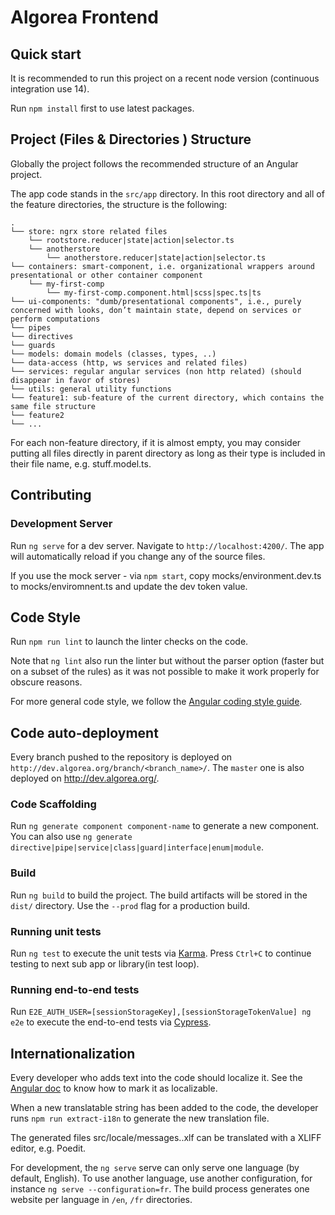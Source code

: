 # Algorea Frontend

## Quick start

It is recommended to run this project on a recent node version (continuous integration use 14).

Run `npm install` first to use latest packages.

## Project (Files & Directories ) Structure

Globally the project follows the recommended structure of an Angular project.

The app code stands in the `src/app` directory. In this root directory and all of the feature directories, the structure is the following:
```
.
└── store: ngrx store related files
    └── rootstore.reducer|state|action|selector.ts
    └── anotherstore
        └── anotherstore.reducer|state|action|selector.ts
└── containers: smart-component, i.e. organizational wrappers around presentational or other container component
    └── my-first-comp
        └── my-first-comp.component.html|scss|spec.ts|ts
└── ui-components: "dumb/presentational components", i.e., purely concerned with looks, don’t maintain state, depend on services or perform computations
└── pipes
└── directives
└── guards
└── models: domain models (classes, types, ..)
└── data-access (http, ws services and related files)
└── services: regular angular services (non http related) (should disappear in favor of stores)
└── utils: general utility functions
└── feature1: sub-feature of the current directory, which contains the same file structure
└── feature2
└── ...
```
For each non-feature directory, if it is almost empty, you may consider putting all files directly in parent directory as long as their type is included in their file name, e.g. stuff.model.ts.

## Contributing

### Development Server

Run `ng serve` for a dev server. Navigate to `http://localhost:4200/`. The app will automatically reload if you change any of the source files.

If you use the mock server - via `npm start`, copy mocks/environment.dev.ts to mocks/enviromnent.ts and update the dev token value.

## Code Style

Run `npm run lint` to launch the linter checks on the code.

Note that `ng lint` also run the linter but without the parser option (faster but on a subset of the rules) as it was not possible to
make it work properly for obscure reasons.

For more general code style, we follow the [Angular coding style guide](https://angular.io/guide/styleguide).

## Code auto-deployment

Every branch pushed to the repository is deployed on `http://dev.algorea.org/branch/<branch_name>/`. The `master` one is also deployed on http://dev.algorea.org/.

### Code Scaffolding

Run `ng generate component component-name` to generate a new component. You can also use `ng generate directive|pipe|service|class|guard|interface|enum|module`.

### Build

Run `ng build` to build the project. The build artifacts will be stored in the `dist/` directory. Use the `--prod` flag for a production build.

### Running unit tests

Run `ng test` to execute the unit tests via [Karma](https://karma-runner.github.io). Press `Ctrl+C` to continue testing to next sub app or library(in test loop).

### Running end-to-end tests

Run `E2E_AUTH_USER=[sessionStorageKey],[sessionStorageTokenValue] ng e2e` to execute the end-to-end tests via [Cypress](https://docs.cypress.io/guides/overview/why-cypress).

## Internationalization

Every developer who adds text into the code should localize it. See the [Angular doc](https://angular.io/guide/i18n#prepare-templates-for-translations) to know how to mark it as localizable.

When a new translatable string has been added to the code, the developer runs `npm run extract-i18n` to generate the new translation file.

The generated files src/locale/messages.<lang>.xlf can be translated with a XLIFF editor, e.g. Poedit.

For development, the `ng serve` serve can only serve one language (by default, English). To use another language, use another configuration, for instance `ng serve --configuration=fr`.
The build process generates one website per language in `/en`, `/fr` directories.
